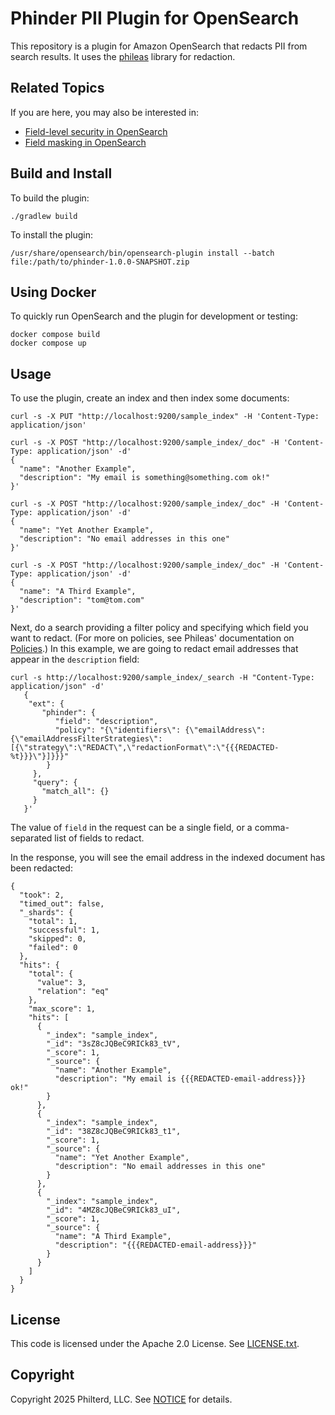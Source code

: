 # Phinder PII Plugin for OpenSearch

This repository is a plugin for Amazon OpenSearch that redacts PII from search results. It uses the [phileas](https://github.com/philterd/phileas/) library for redaction.

## Related Topics

If you are here, you may also be interested in:
* [Field-level security in OpenSearch](https://opensearch.org/docs/latest/security/access-control/field-level-security/)
* [Field masking in OpenSearch](https://opensearch.org/docs/latest/security/access-control/field-masking/)

## Build and Install

To build the plugin:

```
./gradlew build
```

To install the plugin:

```
/usr/share/opensearch/bin/opensearch-plugin install --batch file:/path/to/phinder-1.0.0-SNAPSHOT.zip
```

## Using Docker

To quickly run OpenSearch and the plugin for development or testing:

```
docker compose build
docker compose up
```

## Usage

To use the plugin, create an index and then index some documents:

```
curl -s -X PUT "http://localhost:9200/sample_index" -H 'Content-Type: application/json'
```

```
curl -s -X POST "http://localhost:9200/sample_index/_doc" -H 'Content-Type: application/json' -d'
{
  "name": "Another Example",
  "description": "My email is something@something.com ok!"
}'

curl -s -X POST "http://localhost:9200/sample_index/_doc" -H 'Content-Type: application/json' -d'
{
  "name": "Yet Another Example",
  "description": "No email addresses in this one"
}'

curl -s -X POST "http://localhost:9200/sample_index/_doc" -H 'Content-Type: application/json' -d'
{
  "name": "A Third Example",
  "description": "tom@tom.com"
}'

```

Next, do a search providing a filter policy and specifying which field you want to redact. (For more on policies, see Phileas' documentation on [Policies](https://philterd.github.io/phileas/filter_policies/filter_policies/).) In this example,
we are going to redact email addresses that appear in the `description` field:

```
curl -s http://localhost:9200/sample_index/_search -H "Content-Type: application/json" -d'
   {
    "ext": {
       "phinder": {
          "field": "description",
          "policy": "{\"identifiers\": {\"emailAddress\":{\"emailAddressFilterStrategies\":[{\"strategy\":\"REDACT\",\"redactionFormat\":\"{{{REDACTED-%t}}}\"}]}}}"
        }
     },
     "query": {
       "match_all": {}
     }
   }'
```

The value of `field` in the request can be a single field, or a comma-separated list of fields to redact.

In the response, you will see the email address in the indexed document has been redacted:

```
{
  "took": 2,
  "timed_out": false,
  "_shards": {
    "total": 1,
    "successful": 1,
    "skipped": 0,
    "failed": 0
  },
  "hits": {
    "total": {
      "value": 3,
      "relation": "eq"
    },
    "max_score": 1,
    "hits": [
      {
        "_index": "sample_index",
        "_id": "3sZ8cJQBeC9RICk83_tV",
        "_score": 1,
        "_source": {
          "name": "Another Example",
          "description": "My email is {{{REDACTED-email-address}}} ok!"
        }
      },
      {
        "_index": "sample_index",
        "_id": "38Z8cJQBeC9RICk83_t1",
        "_score": 1,
        "_source": {
          "name": "Yet Another Example",
          "description": "No email addresses in this one"
        }
      },
      {
        "_index": "sample_index",
        "_id": "4MZ8cJQBeC9RICk83_uI",
        "_score": 1,
        "_source": {
          "name": "A Third Example",
          "description": "{{{REDACTED-email-address}}}"
        }
      }
    ]
  }
}
```

## License
This code is licensed under the Apache 2.0 License. See [LICENSE.txt](LICENSE.txt).

## Copyright
Copyright 2025 Philterd, LLC. See [NOTICE](NOTICE.txt) for details.
